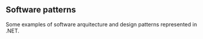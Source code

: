 ## Software patterns 
Some examples of software arquitecture and design patterns represented in .NET.
